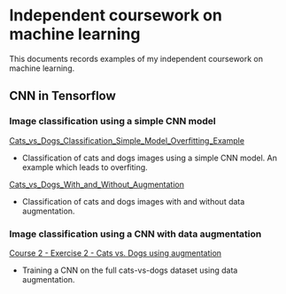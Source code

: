 # Independent coursework on machine learning

This documents records examples of my independent coursework on machine learning. 

## CNN in Tensorflow

### Image classification using a simple CNN model
[Cats_vs_Dogs_Classification_Simple_Model_Overfitting_Example]()
* Classification of cats and dogs images using a simple CNN model. An example which leads to overfiting.

[Cats_vs_Dogs_With_and_Without_Augmentation]()
* Classification of cats and dogs images with and without data augmentation.

###  Image classification using a CNN with data augmentation
[Course 2 - Exercise 2 - Cats vs. Dogs using augmentation]()
* Training a CNN on the full cats-vs-dogs dataset using data augmentation.

